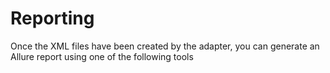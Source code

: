 # Reporting

Once the XML files have been created by the adapter, you can generate an
Allure report using one of the following tools
